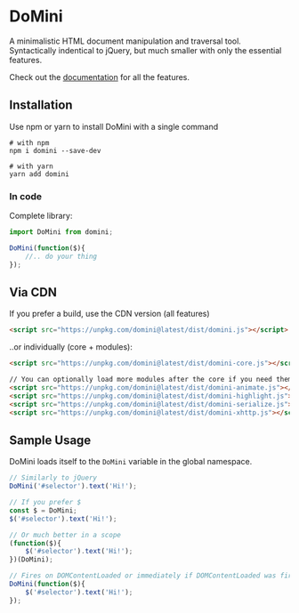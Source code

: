 # DoMini

A minimalistic HTML document manipulation and traversal tool. Syntactically indentical to jQuery, but much smaller with only the essential features.

Check out the [documentation](https://dominijs.com) for all the features.

## Installation
Use npm or yarn to install DoMini with a single command

```shell
# with npm
npm i domini --save-dev

# with yarn
yarn add domini
```

### In code

Complete library:

```javascript
import DoMini from domini;

DoMini(function($){
    //.. do your thing
});
```


## Via CDN

If you prefer a build, use the CDN version (all features)

```html
<script src="https://unpkg.com/domini@latest/dist/domini.js"></script>
```

..or individually (core + modules):

```html
<script src="https://unpkg.com/domini@latest/dist/domini-core.js"></script>

// You can optionally load more modules after the core if you need them:
<script src="https://unpkg.com/domini@latest/dist/domini-animate.js"></script>
<script src="https://unpkg.com/domini@latest/dist/domini-highlight.js"></script>
<script src="https://unpkg.com/domini@latest/dist/domini-serialize.js"></script>
<script src="https://unpkg.com/domini@latest/dist/domini-xhttp.js"></script>
```

## Sample Usage
DoMini loads itself to the ```DoMini``` variable in the global namespace.

```javascript
// Similarly to jQuery
DoMini('#selector').text('Hi!');

// If you prefer $
const $ = DoMini;
$('#selector').text('Hi!');

// Or much better in a scope
(function($){
    $('#selector').text('Hi!');
})(DoMini);

// Fires on DOMContentLoaded or immediately if DOMContentLoaded was fired
DoMini(function($){ 
    $('#selector').text('Hi!');
});
```  
